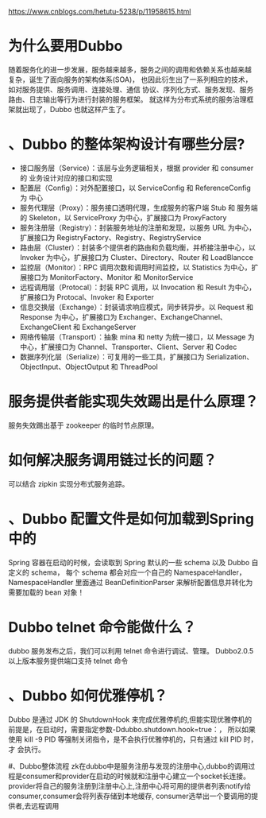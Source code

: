 https://www.cnblogs.com/hetutu-5238/p/11958615.html
# 为什么要用Dubbo
随着服务化的进一步发展，服务越来越多，服务之间的调用和依赖关系也越来越 复杂，诞生了面向服务的架构体系(SOA)，
也因此衍生出了一系列相应的技术，如对服务提供、服务调用、连接处理、通信 协议、序列化方式、服务发现、服务路由、日志输出等行为进行封装的服务框架。
就这样为分布式系统的服务治理框架就出现了，Dubbo 也就这样产生了。

# 、Dubbo 的整体架构设计有哪些分层?
* 接口服务层（Service）：该层与业务逻辑相关，根据 provider 和 consumer 的 业务设计对应的接口和实现
* 配置层（Config）：对外配置接口，以 ServiceConfig 和 ReferenceConfig 为 中心
* 服务代理层（Proxy）：服务接口透明代理，生成服务的客户端 Stub 和 服务端 的 Skeleton，以 ServiceProxy 为中心，扩展接口为 ProxyFactory
* 服务注册层（Registry）：封装服务地址的注册和发现，以服务 URL 为中心， 扩展接口为 RegistryFactory、Registry、RegistryService
* 路由层（Cluster）：封装多个提供者的路由和负载均衡，并桥接注册中心，以 Invoker 为中心，扩展接口为 Cluster、Directory、Router 和 LoadBlancce
* 监控层（Monitor）：RPC 调用次数和调用时间监控，以 Statistics 为中心，扩 展接口为 MonitorFactory、Monitor 和 MonitorService
* 远程调用层（Protocal）：封装 RPC 调用，以 Invocation 和 Result 为中心， 扩展接口为 Protocal、Invoker 和 Exporter
* 信息交换层（Exchange）：封装请求响应模式，同步转异步。以 Request 和 Response 为中心，扩展接口为 Exchanger、ExchangeChannel、 ExchangeClient 和 ExchangeServer
* 网络传输层（Transport）：抽象 mina 和 netty 为统一接口，以 Message 为 中心，扩展接口为 Channel、Transporter、Client、Server 和 Codec
* 数据序列化层（Serialize）：可复用的一些工具，扩展接口为 Serialization、 ObjectInput、ObjectOutput 和 ThreadPool

# 服务提供者能实现失效踢出是什么原理？
服务失效踢出基于 zookeeper 的临时节点原理。

# 如何解决服务调用链过长的问题？
可以结合 zipkin 实现分布式服务追踪。

# 、Dubbo 配置文件是如何加载到Spring中的
Spring 容器在启动的时候，会读取到 Spring 默认的一些 schema 以及 Dubbo 自 定义的 schema，
每个 schema 都会对应一个自己的 NamespaceHandler， NamespaceHandler 里面通过 BeanDefinitionParser 来解析配置信息并转化为 需要加载的 bean 对象！

# Dubbo telnet 命令能做什么？
dubbo 服务发布之后，我们可以利用 telnet 命令进行调试、管理。 Dubbo2.0.5 以上版本服务提供端口支持 telnet 命令

# 、Dubbo 如何优雅停机？
Dubbo 是通过 JDK 的 ShutdownHook 来完成优雅停机的,但能实现优雅停机的前提是，在启动时，需要指定参数-Ddubbo.shutdown.hook=true：，
所以如果使用 kill -9 PID 等强制关闭指令，是不会执行优雅停机的，只有通过 kill PID 时，才 会执行。

#、Dubbo整体流程
zk在dubbo中是服务注册与发现的注册中心,dubbo的调用过程是consumer和provider在启动的时候就和注册中心建立一个socket长连接。
provider将自己的服务注册到注册中心上,注册中心将可用的提供者列表notify给consumer,consumer会将列表存储到本地缓存,
consumer选举出一个要调用的提供者,去远程调用